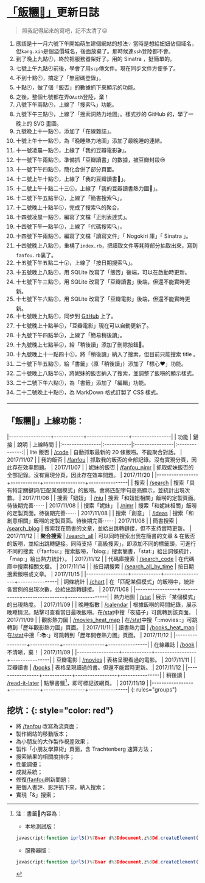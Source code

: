 <link rel="stylesheet" href="/css/markdown.css">

# [「飯糰🍙」](/)更新日誌

> 照我記得起來的寫吧，記不太清了☹️

1. 應該是十一月六號下午開始萌生建個網站的想法💡 當時是想給妞妞佔個域名，但`kang.xin`是個溢價域名，後面放棄了。那時候連`ssh`登陸都不會。
2. 到了晚上九點🕘，終於把服務器架好了。用的 Sinatra ，挺簡單的。
3. 七號上午九點🕘前後，學會了用`scp`傳文件。現在同步文件方便多了。
4. 不到十點🕙，搞定了「無密碼登錄」。
5. 十點🕙，做了個「飯否」的數據抓下來顯示的功能。
6. 之後，整個七號都在弄`OAuth`登陸，棄！
7. 八號下午兩點🕑，上線了「搜索🔍」功能。
8. 九號下午三點🕒，上線了「搜索詞熱力地圖」。樣式抄的 GitHub 的，學了一晚上的 SVG 畫圖。
9. 九號晚上十一點🕚，添加了「在線雜誌」。
10. 十號上午十一點🕚，為「晚睡熱力地圖」添加了最晚睡的連結。
11. 十一號凌晨一點🕐，上線了「我的豆瓣電影🎬」。
12. 十一號下午兩點🕑，準備抓「豆瓣讀書」的數據，被豆瓣封殺😒
13. 十一號下午四點🕓，簡化合併了部分頁面。
14. 十二號上午十點🕙，上線了「我的豆瓣讀書📖」。
15. 十二號上午十點二十三🕥，上線了「我的豆瓣讀書熱力圖📖」。
16. 十二號下午五點半🕠，上線了「簡書搜索🔍」。
17. 十二號晚上十點半🕥，完成了搜索🔍的聚合。
18. 十四號凌晨一點🕐，編寫了文檔「正則表達式」。
19. 十四號下午一點半🕜，上線了「代碼搜索🔍」。
20. 十四號下午兩點🕑，編寫了文檔「讀寫文件」「 Nogokiri 庫」「 Sinatra 」。
21. 十四號晚上八點🕗，重構了`index.rb`，把讀取文件等耗時部分抽取出來，寫到`fanfou.rb`裏了。
22. 十五號下午五點二十🕠，上線了「按日期搜索🔍」。
23. 十五號晚上八點🕗，用 SQLite 改寫了「飯否」後端，可以在啟動時更新。
24. 十七號下午三點🕒，用 SQLite 改寫了「豆瓣讀書」後端，但還不能實時更新。
25. 十七號下午六點🕕，用 SQLite 改寫了「豆瓣電影」後端，但還不能實時更新。
26. 十七號晚上九點🕘，同步到 [GitHub](https://github.com/Sedgewick/rice-ball) 上了。
27. 十七號晚上十點半🕥，「豆瓣電影」現在可以自動更新了。
28. 十九號下午四點半🕟，上線了「簡易稍後讀」。
29. 十九號晚上七點半🕢，給「稍後讀」添加了刪除按鈕🔘。
30. 十九號晚上十一點四十🕦，將「稍後讀」納入了搜索，但目前只能搜索 title 。
31. 二十號下午五點🕔，給「書籤」（原「稍後讀」）添加了「標心❤️」功能。
32. 二十號晚上八點半🕣，將妮妹的飯否納入了搜索，並調整了飯嘮的顯示樣式。
33. 二十二號下午六點🕕，為「書籤」添加了「編輯」功能。
34. 二十二號晚上十點🕙，為 MarkDown 格式訂製了 CSS 樣式。


----

## 「飯糰🍙」上線功能：

|-----------------+------------+-----------------+----------------|
| 功能             | 鏈接       | 說明             | 上線時間        |
|:----------------|:-----------|:----------------|:--------------:|
| lite 飯否        | [/code](/code)                      | 自動抓取最新的 20 條飯嘮。不能聚合對話。      | 2017/11/07  |
| 我的飯否          | [/fanfou](/fanfou)                  | 抓取我的飯否的全部記錄。沒有實現分頁，因此存在效率問題。 | 2017/11/07 |
| 妮妹的飯否        | [/fanfou_nimr](/fanfou_nimr)        | 抓取妮妹飯否的全部記錄。沒有實現分頁，因此存在效率問題。 | 2017/11/20 |
|-----------------+------------+-----------------+----------------|
| 搜索             | [/search](/search)                  | 搜索「具有特定關鍵詞/匹配某個模式」的飯嘮。會將匹配字句高亮顯示，並統計出現次數。 | 2017/11/08 |
| 搜索「妞妞」      | [/niu](/niu)                         | 搜索「和妞妞相關」飯嘮的定製頁面。待後期完善⋯⋯ | 2017/11/08  |
| 搜索「妮妹」      | [/nimr](/nimr)                       | 搜索「和妮妹相關」飯嘮的定製頁面。待後期完善⋯⋯ | 2017/11/08  |
| 搜索「創意」      | [/ideas](/ideas)                     | 搜索「和創意相關」飯嘮的定製頁面。待後期完善⋯⋯ | 2017/11/08  |
| 簡書搜索         | [/search_blog](/search_blog)                   | 搜索我在簡書的文章，並給出跳轉鏈接，但不支持實時更新。  | 2017/11/12 |
| **聚合搜索**     | [/search_all](/search_all)           | 可以同時搜索出我在簡書的文章 & 在飯否的飯嘮，並給出跳轉鏈接。同時支持「高級搜索」，即添加不同的標籤頭，可進行不同的搜索（「fanfou:」搜索飯嘮，「blog:」搜索簡書，「stat:」給出詞條統計，「map:」給出熱力統計）。   | 2017/11/12 |
| 代碼庫搜索      | [/search_code](/search_code)          | 在代碼庫中搜索相關文檔。 | 2017/11/14  |
| 按日期搜索      | [/search_all_by_time](/search_all_by_time)          | 按日期搜索飯嘮或文章。 | 2017/11/15  |
|-----------------+------------+-----------------+----------------|
| 詞條統計         | [/chart](/chart)                     | 在「匹配某個模式」的飯嘮中，統計各實例的出現次數，並給出跳轉鏈接。 | 2017/11/08 |
|-----------------+------------+-----------------+----------------|
| 熱力地圖         | [/stat](/stat)                       | 展示「某個模式」的出現熱度。 | 2017/11/09 |
| 晚睡指數         | [/calendar](/calendar)               | 根據飯嘮的時間紀錄，展示晚睡情況。點擊可查看當日最晚飯嘮。在[/stat](/stat)中搜「夜貓子」可跳轉到該頁面。 | 2017/11/09 |
| 觀影熱力圖       | [/movies_heat_map](/movies_heat_map) | 在[/stat](/stat)中搜「::movies::」可跳轉到「歷年觀影熱力圖」頁面。 | 2017/11/11 |
| 讀書熱力圖       | [/books_heat_map](/books_heat_map) | 在[/stat](/stat)中搜「::books::」可跳轉到「歷年開卷熱力圖」頁面。 | 2017/11/12 |
|-----------------+------------+-----------------+----------------|
| 在線雜誌         | [/book](/book)                       | 不清晰，棄！  | 2017/11/09 |
|-----------------+------------+-----------------+----------------|
| 豆瓣電影         | [/movies](/movies)                   | 表格呈現看過的電影。  | 2017/11/11 |
| 豆瓣讀書         | [/books](/books)                     | 表格呈現讀過的書。但還不能實時更新。  | 2017/11/12 |
|-----------------+------------+-----------------+----------------|
| 稍後讀         | [/read-it-later](/read-it-later)       | 點擊書籤[^bookmark]，即可標記該網頁。  | 2017/11/19 |
|-----------------+------------+-----------------+----------------|
{: rules="groups"}

[^bookmark]:
	注：書籤🔖內容為：
	
	- 本地測試版：
	
	~~~javascript 
	javascript:function iprl5()%7Bvar d%3Ddocument,z%3Dd.createElement(%27scr%27%2B%27ipt%27),b%3Dd.body,l%3Dd.location%3Btry%7Bif(!b)throw(0)%3Bd.title%3D%27(Saved) %27%2Bd.title%3Bz.setAttribute(%27src%27,%27http%3A%2F%2Flocalhost%3A4567%2Fread-it-later%3Fu%3D%27%2BencodeURIComponent(l.href)%2B%27%26tl%3D%27%2BencodeURIComponent(d.title)%2B%27%26tm%3D%27%2B%28new Date().getTime()))%3Bb.appendChild(z)%3B%7Dcatch(e)%7Balert(%27Please wait until the page has loaded.%27)%3B%7D%7Diprl5()%3Bvoid(0)
	~~~
	
	- 服務器版：
	
	~~~javascript
	javascript:function iprl5()%7Bvar d%3Ddocument,z%3Dd.createElement(%27scr%27%2B%27ipt%27),b%3Dd.body,l%3Dd.location%3Btry%7Bif(!b)throw(0)%3Bd.title%3D%27(Saved) %27%2Bd.title%3Bz.setAttribute(%27src%27,%27http%3A%2F%2F39.108.95.90%3A4567%2Fread-it-later%3Fu%3D%27%2BencodeURIComponent(l.href)%2B%27%26tl%3D%27%2BencodeURIComponent(d.title)%2B%27%26tm%3D%27%2B%28new Date().getTime()))%3Bb.appendChild(z)%3B%7Dcatch(e)%7Balert(%27Please wait until the page has loaded.%27)%3B%7D%7Diprl5()%3Bvoid(0)
	~~~


## **挖坑：**{: style="color: red"}

- 將 [/fanfou](/fanfou) 改寫為流頁面；
- 製作網站的移動版本；
- 為小朋友的大作製作視差效果；
- 製作「小朋友學算術」頁面，含 Trachtenberg 速算方法；
- 搜索結果的相關度排序；
- 性能調優；
- 成就系統；
- 修復[/fanfou](/fanfou)刷新問題；
- 把個人書評、影評抓下來，納入搜索；
- 實現「&」搜索；

<!-- 

<script type="text/javascript" async
  src="https://cdnjs.cloudflare.com/ajax/libs/mathjax/2.7.2/MathJax.js?config=TeX-MML-AM_CHTML">
</script>

$$
\begin{align*}
  & \phi(x,y) = \phi \left(\sum_{i=1}^n x_ie_i, \sum_{j=1}^n y_je_j \right)
  = \sum_{i=1}^n \sum_{j=1}^n x_i y_j \phi(e_i, e_j) = \\
  & (x_1, \ldots, x_n) \left( \begin{array}{ccc}
      \phi(e_1, e_1) & \cdots & \phi(e_1, e_n) \\
      \vdots & \ddots & \vdots \\
      \phi(e_n, e_1) & \cdots & \phi(e_n, e_n)
    \end{array} \right)
  \left( \begin{array}{c}
      y_1 \\
      \vdots \\
      y_n
    \end{array} \right)
\end{align*}
$$

-->


